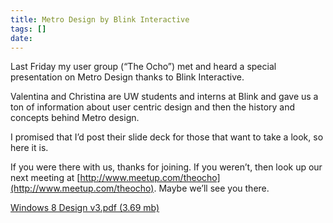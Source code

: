 ```yaml
---
title: Metro Design by Blink Interactive
tags: []
date: 
---
```


Last Friday my user group (&ldquo;The Ocho&rdquo;) met and heard a special presentation on Metro Design thanks to Blink Interactive.

Valentina and Christina are UW students and interns at Blink and gave us a ton of information about user centric design and then the history and concepts behind Metro design.

I promised that I&rsquo;d post their slide deck for those that want to take a look, so here it is.

If you were there with us, thanks for joining. If you weren&rsquo;t, then look up our next meeting at [http://www.meetup.com/theocho](http://www.meetup.com/theocho). Maybe we&rsquo;ll see you there.

[Windows 8 Design v3.pdf (3.69 mb)](/bcms-media/Files/Download?id=cac838d0-e200-4053-a613-a35200e0bd61)
